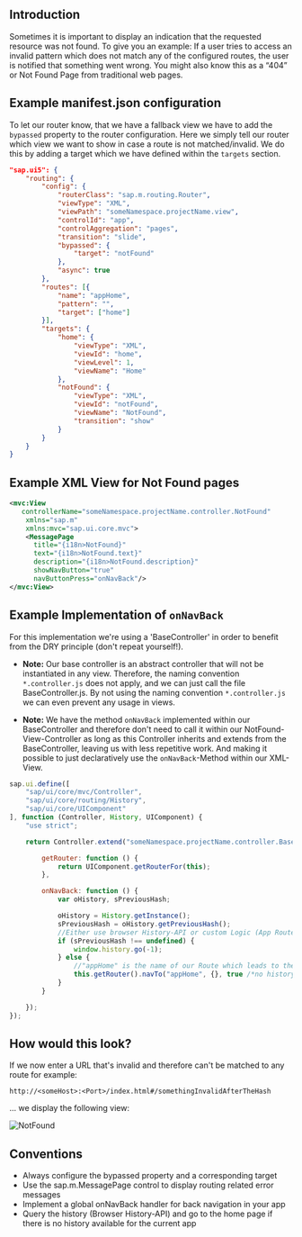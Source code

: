 ## Introduction

Sometimes it is important to display an indication that the requested resource was not found. To give you an example: If a user tries to access an invalid pattern which does not match any of the configured routes, the user is notified that something went wrong. You might also know this as a “404” or Not Found Page from traditional web pages.

## Example manifest.json configuration

To let our router know, that we have a fallback view we have to add the `bypassed` property to the router configuration. Here we simply tell our router which view we want to show in case a route is not matched/invalid. We do this by adding a target which we have defined within the `targets` section.

```json
"sap.ui5": {
    "routing": {
        "config": {
            "routerClass": "sap.m.routing.Router",
            "viewType": "XML",
            "viewPath": "someNamespace.projectName.view",
            "controlId": "app",
            "controlAggregation": "pages",
            "transition": "slide",
            "bypassed": {
				"target": "notFound"
			},
            "async": true
        },
        "routes": [{
            "name": "appHome",
            "pattern": "",
            "target": ["home"]
        }],
        "targets": {
            "home": {
                "viewType": "XML",
                "viewId": "home",
                "viewLevel": 1,
                "viewName": "Home"
            },
            "notFound": {
                "viewType": "XML",
                "viewId": "notFound",
                "viewName": "NotFound",
                "transition": "show"
            }
        }
    }
}
```

## Example XML View for Not Found pages
```XML
<mvc:View
   controllerName="someNamespace.projectName.controller.NotFound"
    xmlns="sap.m"
    xmlns:mvc="sap.ui.core.mvc">
    <MessagePage
      title="{i18n>NotFound}"
      text="{i18n>NotFound.text}"
      description="{i18n>NotFound.description}"
      showNavButton="true"
	  navButtonPress="onNavBack"/>
</mvc:View>
```

## Example Implementation of `onNavBack`

For this implementation we're using a 'BaseController' in order to benefit from the DRY principle (don't repeat yourself!). 

* __Note:__ 
    Our base controller is an abstract controller that will not be instantiated in any view. Therefore, the naming convention `*.controller.js` does not apply, and we can just call the file BaseController.js. By not using the naming convention `*.controller.js` we can even prevent any usage in views.

* __Note:__ 
    We have the method `onNavBack` implemented within our BaseController and therefore don't need to call it within our NotFound-View-Controller as long as this Controller inherits and extends from the BaseController, leaving us with less repetitive work. And making it possible to just declaratively use the `onNavBack`-Method within our XML-View. 

```javascript
sap.ui.define([
    "sap/ui/core/mvc/Controller",
    "sap/ui/core/routing/History",
    "sap/ui/core/UIComponent"
], function (Controller, History, UIComponent) {
    "use strict";

    return Controller.extend("someNamespace.projectName.controller.BaseController", {

        getRouter: function () {
            return UIComponent.getRouterFor(this);
        },

        onNavBack: function () {
            var oHistory, sPreviousHash;

            oHistory = History.getInstance();
            sPreviousHash = oHistory.getPreviousHash();
            //Either use browser History-API or custom Logic (App Routes)
            if (sPreviousHash !== undefined) {
                window.history.go(-1);
            } else {
                //"appHome" is the name of our Route which leads to the Home-View
                this.getRouter().navTo("appHome", {}, true /*no history*/);
            }
        }

    });
});
``` 

## How would this look?

If we now enter a URL that's invalid and therefore can't be matched to any route for example:
```url
http://<someHost>:<Port>/index.html#/somethingInvalidAfterTheHash
```
... we display the following view:

![NotFound](https://raw.githubusercontent.com/wiki/wridgeu/wridgeu.github.io/images/notFoundPageExample.png)

## Conventions
* Always configure the bypassed property and a corresponding target
* Use the sap.m.MessagePage control to display routing related error messages
* Implement a global onNavBack handler for back navigation in your app
* Query the history (Browser History-API) and go to the home page if there is no history available for the current app